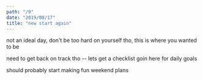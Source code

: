 ```yaml
---
path: "/9"
date: "2019/08/17"
title: "new start again"
---
```


not an ideal day, don't be too hard on yourself tho, this is where you wanted to be

need to get back on track tho -- lets get a checklist goin here for daily goals

should probably start making fun weekend plans
